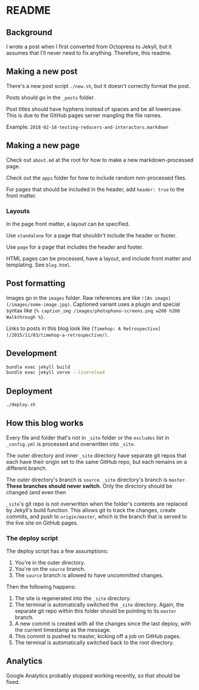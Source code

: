 # README

## Background

I wrote a post when I first converted from Octopress to Jekyll, but it assumes that I'll never need to fix anything. Therefore, this readme.

## Making a new post

There's a new post script `./new.sh`, but it doesn't correctly format the post.

Posts should go in the `_posts` folder.

Post titles should have hyphens instead of spaces and be all lowercase. This is due to the GitHub pages server mangling the file names.

Example: `2018-02-18-testing-reducers-and-interactors.markdown`

## Making a new page

Check out `about.md` at the root for how to make a new markdown-processed page.

Check out the `apps` folder for how to include random non-processed files.

For pages that should be included in the header, add `header: true` to the front matter.

### Layouts

In the page front matter, a layout can be specified.

Use `standalone` for a page that shouldn't include the header or footer.

Use `page` for a page that includes the header and footer.

HTML pages can be processed, have a layout, and include front matter and templating. See `blog.html`.

## Post formatting

Images go in the `images` folder. Raw references are like `![An image](/images/some-image.jpg)`. Captioned variant uses a plugin and special syntax like `{% caption_img /images/photophono-screens.png w200 h200 Walkthrough %}`.

Links to posts in this blog look like `[Timehop: A Retrospective](/2015/11/03/timehop-a-retrospective/)`.

## Development

```zsh
bundle exec jekyll build
bundle exec jekyll serve --livereload
```

## Deployment

```zsh
./deploy.sh
```

## How this blog works

Every file and folder that's not in `_site` folder or the `excludes` list in `_config.yml` is processed and overwritten into `_site`.

The outer directory and inner `_site` directory have separate git repos that each have their origin set to the same GitHub repo, but each remains on a different branch.

The outer directory's branch is `source`. `_site` directory's branch is `master`. **These branches should never switch.** Only the directory should be changed (and even then

`_site`'s git repo is not overwritten when the folder's contents are replaced by Jekyll's build function. This allows git to track the changes, create commits, and push to `origin/master`, which is the branch that is served to the live site on GitHub pages.

### The deploy script

The deploy script has a few assumptions:

1. You're in the outer directory.
2. You're on the `source` branch.
3. The `source` branch is allowed to have uncommitted changes.

Then the following happens:

1. The site is regenerated into the `_site` directory.
2. The terminal is automatically switched the `_site` directory. Again, the separate git repo within this folder should be pointing to its `master` branch.
3. A new commit is created with all the changes since the last deploy, with the current timestamp as the message.
4. This commit is pushed to master, kicking off a job on GitHub pages.
5. The terminal is automatically switched back to the root directory.

## Analytics

Google Analytics probably stopped working recently, so that should be fixed.
